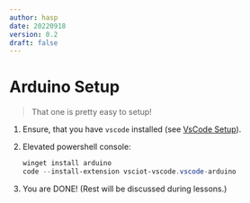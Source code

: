 ```yaml
---
author: hasp
date: 20220918
version: 0.2
draft: false
---
```


# Arduino Setup

> That one is pretty easy to setup!

1. Ensure, that you have `vscode` installed (see [VsCode Setup](./03_VsCodeSetup.md)).
2. Elevated powershell console:

   ```powershell
   winget install arduino
   code --install-extension vsciot-vscode.vscode-arduino
   ```

3. You are DONE! (Rest will be discussed during lessons.)
